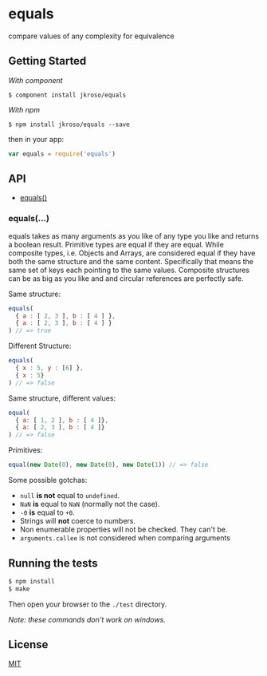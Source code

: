 
# equals

  compare values of any complexity for equivalence

## Getting Started

_With component_  

	$ component install jkroso/equals

_With npm_  

	$ npm install jkroso/equals --save

then in your app:

```js
var equals = require('equals')
```

## API

  - [equals()](#equals)

### equals(...)

equals takes as many arguments as you like of any type you like and returns a boolean result. Primitive types are equal if they are equal. While composite types, i.e. Objects and Arrays, are considered equal if they have both the same structure and the same content. Specifically that means the same set of keys each pointing to the same values. Composite structures can be as big as you like and and circular references are perfectly safe.

Same structure:
```js
equals(
  { a : [ 2, 3 ], b : [ 4 ] },
  { a : [ 2, 3 ], b : [ 4 ] }
) // => true
```

Different Structure:
```js
equals(
  { x : 5, y : [6] },
  { x : 5}
) // => false
```

Same structure, different values:

```js
equal(
  { a: [ 1, 2 ], b : [ 4 ]},
  { a: [ 2, 3 ], b : [ 4 ]}
) // => false
```
  
Primitives:

```js
equal(new Date(0), new Date(0), new Date(1)) // => false
```
    
Some possible gotchas:
- `null` __is not__ equal to `undefined`.
- `NaN` __is__ equal to `NaN` (normally not the case).  
- `-0` __is__ equal to `+0`.
- Strings will __not__ coerce to numbers.
- Non enumerable properties will not be checked. They can't be.
- `arguments.callee` is not considered when comparing arguments

## Running the tests

```bash
$ npm install
$ make
```
Then open your browser to the `./test` directory.

_Note: these commands don't work on windows._ 

## License 

[MIT](License)